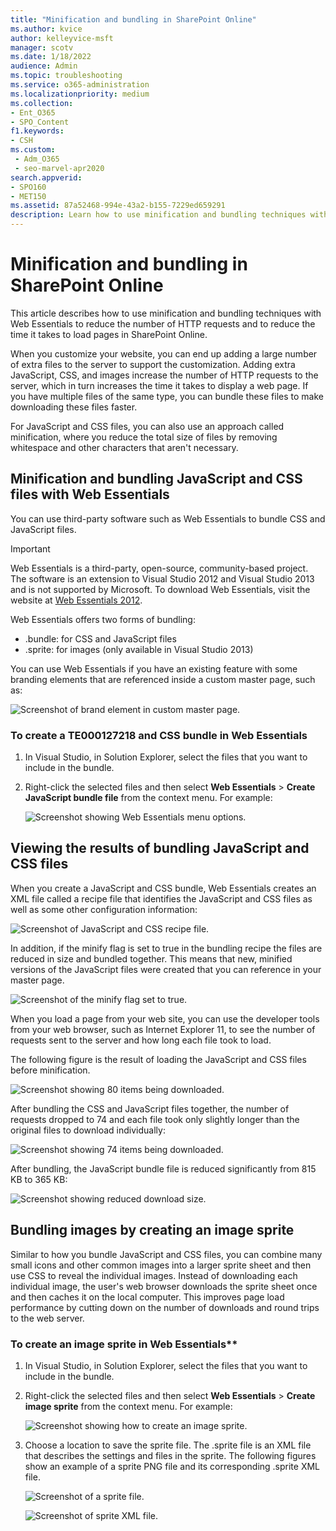 ```yaml
---
title: "Minification and bundling in SharePoint Online"
ms.author: kvice
author: kelleyvice-msft
manager: scotv
ms.date: 1/18/2022
audience: Admin
ms.topic: troubleshooting
ms.service: o365-administration
ms.localizationpriority: medium
ms.collection: 
- Ent_O365
- SPO_Content
f1.keywords:
- CSH
ms.custom: 
 - Adm_O365
 - seo-marvel-apr2020
search.appverid: 
- SPO160
- MET150
ms.assetid: 87a52468-994e-43a2-b155-7229ed659291
description: Learn how to use minification and bundling techniques with Web Essentials to reduce HTTP requests and the time it takes to load pages in SharePoint Online.
---
```


# Minification and bundling in SharePoint Online

This article describes how to use minification and bundling techniques with Web Essentials to reduce the number of HTTP requests and to reduce the time it takes to load pages in SharePoint Online.
  
When you customize your website, you can end up adding a large number of extra files to the server to support the customization. Adding extra JavaScript, CSS, and images increase the number of HTTP requests to the server, which in turn increases the time it takes to display a web page. If you have multiple files of the same type, you can bundle these files to make downloading these files faster.
  
For JavaScript and CSS files, you can also use an approach called minification, where you reduce the total size of files by removing whitespace and other characters that aren't necessary.
  
## Minification and bundling JavaScript and CSS files with Web Essentials

You can use third-party software such as Web Essentials to bundle CSS and JavaScript files.
  
> [!IMPORTANT]
> Web Essentials is a third-party, open-source, community-based project. The software is an extension to Visual Studio 2012 and Visual Studio 2013 and is not supported by Microsoft. To download Web Essentials, visit the website at [Web Essentials 2012](https://marketplace.visualstudio.com/items?itemName=MadsKristensen.WebEssentials2012).
  
Web Essentials offers two forms of bundling:
 
- .bundle: for CSS and JavaScript files
- .sprite: for images (only available in Visual Studio 2013)

You can use Web Essentials if you have an existing feature with some branding elements that are referenced inside a custom master page, such as:
  
![Screenshot of brand element in custom master page.](../media/3a6eba36-973d-482b-8556-a9394b8ba19f.png)
  
### To create a TE000127218 and CSS bundle in Web Essentials
  
1. In Visual Studio, in Solution Explorer, select the files that you want to include in the bundle.
2. Right-click the selected files and then select **Web Essentials** \> **Create JavaScript bundle file** from the context menu. For example:

    ![Screenshot showing Web Essentials menu options.](../media/41aac84c-4538-4f78-b454-46e651f868a3.png)
  
## Viewing the results of bundling JavaScript and CSS files

When you create a JavaScript and CSS bundle, Web Essentials creates an XML file called a recipe file that identifies the JavaScript and CSS files as well as some other configuration information:
  
![Screenshot of JavaScript and CSS recipe file.](../media/7ba891f8-52d8-467b-a0f6-b062dd1137a4.png)
  
In addition, if the minify flag is set to true in the bundling recipe the files are reduced in size and bundled together. This means that new, minified versions of the JavaScript files were created that you can reference in your master page.
  
![Screenshot of the minify flag set to true.](../media/50523af2-6412-4117-ac3d-5bd26f6d562e.png)
  
When you load a page from your web site, you can use the developer tools from your web browser, such as Internet Explorer 11, to see the number of requests sent to the server and how long each file took to load.
  
The following figure is the result of loading the JavaScript and CSS files before minification.
  
![Screenshot showing 80 items being downloaded.](../media/e2df3912-1923-46e6-8cf2-3015a31554e1.png)
  
After bundling the CSS and JavaScript files together, the number of requests dropped to 74 and each file took only slightly longer than the original files to download individually:
  
![Screenshot showing 74 items being downloaded.](../media/686c4387-70e8-4a74-9d45-059f33a91184.png)
  
After bundling, the JavaScript bundle file is reduced significantly from 815 KB to 365 KB:
  
![Screenshot showing reduced download size.](../media/5e7dbd98-faff-4f68-b320-108fb252e395.png)
  
## Bundling images by creating an image sprite

Similar to how you bundle JavaScript and CSS files, you can combine many small icons and other common images into a larger sprite sheet and then use CSS to reveal the individual images. Instead of downloading each individual image, the user's web browser downloads the sprite sheet once and then caches it on the local computer. This improves page load performance by cutting down on the number of downloads and round trips to the web server.
  
### To create an image sprite in Web Essentials**
  
1. In Visual Studio, in Solution Explorer, select the files that you want to include in the bundle.
2. Right-click the selected files and then select **Web Essentials** \> **Create image sprite** from the context menu. For example:

    ![Screenshot showing how to create an image sprite.](../media/de0fe741-4ef7-4e3b-bafa-ef9f4822dac6.png)
  
3. Choose a location to save the sprite file. The .sprite file is an XML file that describes the settings and files in the sprite. The following figures show an example of a sprite PNG file and its corresponding .sprite XML file.

    ![Screenshot of a sprite file.](../media/0876bb2a-d1b9-4169-8e95-9c290d628d90.png)
  
    ![Screenshot of sprite XML file.](../media/d1f94776-280d-4d56-abb5-384f145d9989.png)
